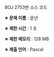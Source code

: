BOJ 2753번 소스 코드

<b>※ 문제 이름</b> : 윤년

<b>※ 제한 시간</b> : 1 초

<b>※ 제한 메모리</b> : 128 MB

<b>※ 제출 언어</b> : Pascal
